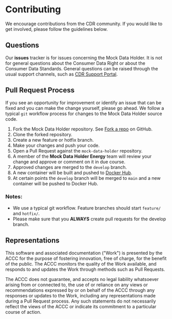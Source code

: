 # Contributing
We encourage contributions from the CDR community.  If you would like to get involved, please follow the guidelines below.

## Questions
Our **issues** tracker is for issues concerning the Mock Data Holder.  It is not for general questions about the Consumer Data Right or about the Consumer Data Standards.  General questions can be raised through the usual support channels, such as [CDR Support Portal](https://cdr-support.zendesk.com/hc/en-us).

## Pull Request Process
If you see an opportunity for improvement or identify an issue that can be fixed and you can make the change yourself, please go ahead. We follow a typical `git` workflow process for changes to the Mock Data Holder source code.

1. Fork the Mock Data Holder repository.  See [Fork a repo](https://docs.github.com/en/github/getting-started-with-github/fork-a-repo) on GitHub.
2. Clone the forked repository.
3. Create a new feature or hotfix branch.
4. Make your changes and push your code.
5. Open a Pull Request against the `mock-data-holder` repository.
6. A member of the **Mock Data Holder Energy** team will review your change and approve or comment on it in due course.
7. Approved changes are merged to the `develop` branch.
8. A new container will be built and pushed to [Docker Hub](https://hub.docker.com/r/consumerdataright/mock-data-holder-energy).
9. At certain points the `develop` branch will be merged to `main` and a new container will be pushed to Docker Hub.

### Notes:
- We use a typical git workflow. Feature branches should start `feature/` and `hotfix/`.  
- Please make sure that you **ALWAYS** create pull requests for the develop branch.

## Representations
This software and associated documentation ("Work") is presented by the ACCC for the purpose of fostering innovation, free of charge, for the benefit of the public. The ACCC monitors the quality of the Work available, and responds to and updates the Work through methods such as Pull Requests.

The ACCC does not guarantee, and accepts no legal liability whatsoever arising from or connected to, the use of or reliance on any views or recommendations expressed by or on behalf of the ACCC through any responses or updates to the Work, including any representations made during a Pull Request process. Any such statements do not necessarily reflect the views of the ACCC or indicate its commitment to a particular course of action.

